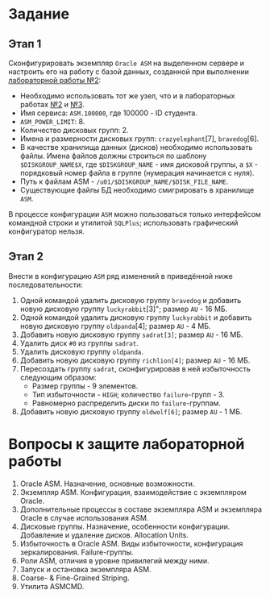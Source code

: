 # Задание

## Этап 1

Сконфигурировать экземпляр `Oracle ASM` на выделенном сервере и настроить его на работу с базой данных, созданной при выполнении [лабораторной работы №2](../lab2/):

- Необходимо использовать тот же узел, что и в лабораторных работах [№2](../lab2/) и [№3](../lab2/).
- Имя сервиса: `ASM.100000`, где 100000 - ID студента.
- `ASM_POWER_LIMIT`: 8.
- Количество дисковых групп: 2.
- Имена и размерности дисковых групп: `crazyelephant`[7], `bravedog`[6].
- В качестве хранилища данных (дисков) необходимо использовать файлы. Имена файлов должны строиться по шаблону `$DISKGROUP_NAME$X`, где `$DISKGROUP_NAME` - имя дисковой группы, а `$X` - порядковый номер файла в группе (нумерация начинается с нуля).
- Путь к файлам ASM - `/u01/$DISKGROUP_NAME/$DISK_FILE_NAME`.
- Существующие файлы БД необходимо смигрировать в хранилище `ASM`.

В процессе конфигурации `ASM` можно пользоваться только интерфейсом командной строки и утилитой `SQLPlus`; использовать графический конфигуратор нельзя.

## Этап 2

Внести в конфигурацию `ASM` ряд изменений в приведённой ниже последовательности:

1. Одной командой удалить дисковую группу `bravedog` и добавить новую дисковую группу `luckyrabbit`[3]"; размер `AU` - 16 МБ.
2. Одной командой удалить дисковую группу `luckyrabbit` и добавить новую дисковую группу `oldpanda`[4]; размер `AU` - 4 МБ.
3. Добавить новую дисковую группу `sadrat[3]`; размер `AU` - 16 МБ.
4. Удалить диск `#0` из группы `sadrat`.
5. Удалить дисковую группу `oldpanda`.
6. Добавить новую дисковую группу `richlion[4]`; размер `AU` - 16 МБ.
7. Пересоздать группу `sadrat`, сконфигурировав в ней избыточность следующим образом:
    - Размер группы - 9 элементов.
    - Тип избыточности - `HIGH`; количество `failure`-групп - 3.
    - Равномерно распределить диски по `failure`-группам.
8. Добавить новую дисковую группу `oldwolf[6]`; размер `AU` - 1 МБ.

# Вопросы к защите лабораторной работы

1. Oracle ASM. Назначение, основные возможности.
2. Экземпляр ASM. Конфигурация, взаимодействие с экземпляром Oracle.
3. Дополнительные процессы в составе экземпляра ASM и экземпляра Oracle в случае использования ASM.
4. Дисковые группы. Назначение, особенности конфигурации. Добавление и удаление дисков. Allocation Units.
5. Избыточность в Oracle ASM. Виды избыточности, конфигурация зеркалирования. Failure-группы.
6. Роли ASM, отличия в уровне привилегий между ними.
7. Запуск и остановка экземпляра ASM.
8. Coarse- & Fine-Grained Striping.
9. Утилита ASMCMD.
